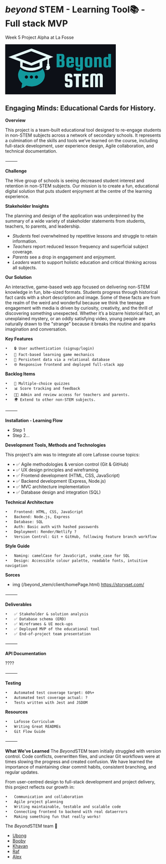 <h1><i>beyond</i> STEM - Learning Tool📚 - Full stack MVP </h1>
Week 5 Project Alpha at La Fosse

![Screenshot of the logo with Github bg color.](client/images/logo-github.jpeg)

## Engaging Minds: Educational Cards for History.

**Overview**

This project is a team-built educational tool designed to re-engage students in non-STEM subjects across a network of secondary schools. It represents a culmination of the skills and tools we’ve learned on the course, including full-stack development, user experience design, Agile collaboration, and technical documentation.

⸻

**Challenge**

The Hive group of schools is seeing decreased student interest and retention in non-STEM subjects. Our mission is to create a fun, educational digital solution that puts student enjoyment at the centre of the learning experience.

**Stakeholder Insights**

The planning and design of the application was underpinned by the summary of a wide variety of stakeholder statements from students, teachers, to parents, and leadership.

- <em>Students</em> feel overwhelmed by repetitive lessons and struggle to retain information.
- <em>Teachers</em> report reduced lesson frequency and superficial subject coverage.
- <em>Parents</em> see a drop in engagement and enjoyment.
- <em>Leaders</em> want to support holistic education and critical thinking across all subjects.

**Our Solution**

An interactive, game-based web app focused on delivering non-STEM knowledge in fun, bite-sized formats. Students progress through historical fact cards with a short description and image. Some of these facts are from the realm of the weird and wonderful because we think the teenage engagement with media is driven by curiosity, creativity, and the thrill of discovering something unexpected. Whether it’s a bizarre historical fact, an unexplained mystery, or an oddly satisfying video, young people are naturally drawn to the "strange" because it breaks the routine and sparks imagination and conversation.

**Key Features**

    •   🔒 User authentication (signup/login)
    •   🧠 Fact-based learning game mechanics
    •   💾 Persistent data via a relational database
    •   🌐 Responsive frontend and deployed full-stack app

**Backlog Items**

    •   💬 Multiple-choice quizzes
    •   📊 Score tracking and feedback
    •   👩‍🏫 Admin and review access for teachers and parents.
    •   🌍 Extend to other non-STEM subjects.

⸻

**Installation - Learning Flow**

- Step 1
- Step 2...

**Development Tools, Methods and Technologies**

This project's aim was to integrate all core Lafosse course topics:

- • ✅ Agile methodologies & version control (Git & GitHub)
- • ✅ UX design principles and wireframing
- • ✅ Frontend development (HTML, CSS, JavaScript)
- • ✅ Backend development (Express, Node.js)
- • ✅ MVC architecture implementation
- • ✅ Database design and integration (SQL)

**Technical Architecture**

    •   Frontend: HTML, CSS, JavaScript
    •   Backend: Node.js, Express
    •   Database: SQL
    •   Auth: Basic auth with hashed passwords
    •   Deployment: Render/Netlify ?
    •   Version Control: Git + GitHub, following feature branch workflow

**Style Guide**

    •   Naming: camelCase for JavaScript, snake_case for SQL
    •   Design: Accessible colour palette, readable fonts, intuitive navigation

**Sorces**

- img (/beyond_stem/client/homePage.html) https://storyset.com/

⸻

**Deliverables**

    •   ✅ Stakeholder & solution analysis
    •   ✅ Database schema (ERD)
    •   ✅ Wireframes & UI mock-ups
    •   ✅ Deployed MVP of the educational tool
    •   ✅ End-of-project team presentation

⸻

**API Documentation**

????

⸻

**Testing**

    •   Automated test coverage target: 60%+
    •   Automated test coverage actual: ?
    •   Tests written with Jest and JSDOM

**Resources**

    •   Lafosse Curriculum
    •   Writing Great READMEs
    •   Git Flow Guide

⸻

**What We’ve Learned**
The <i>Beyond</i>STEM team initially struggled with version control. Code conflicts, overwritten files, and unclear Git workflows were at times slowing the progress and created confusion. We have learned the importance of maintaining clear commit habits, consistent branching, and regular updates.

From user-centred design to full-stack development and project delivery, this project reflects our growth in:

    •   Communication and collaboration
    •   Agile project planning
    •   Writing maintainable, testable and scalable code
    •   Connecting frontend to backend with real dataerrors
    •   Making something fun that really works!

The <i>Beyond</i>STEM team 👏

- [Ubong](https://github.com/sfxmaudu)
- [Booby](https://github.com/bbm2910)
- [Khavan](https://github.com/gitKhavan)
- [Raf](https://github.com/rafsanzi-ludhi)
- [Alex](https://github.com/abittmann)
